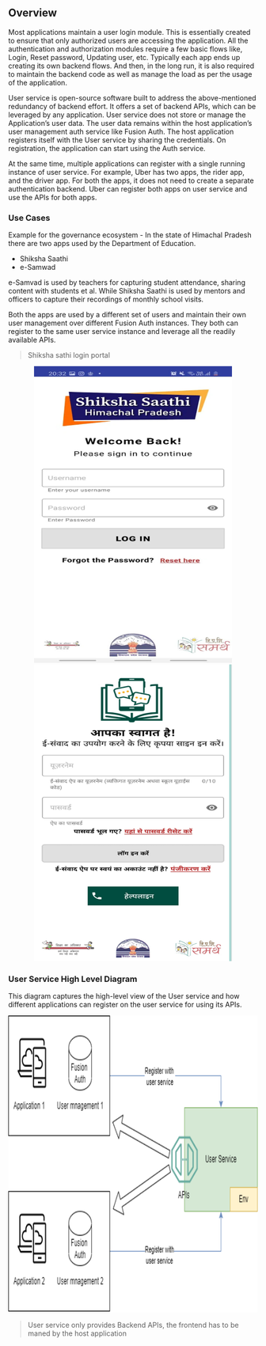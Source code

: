 ## Overview

Most applications maintain a user login module. This is essentially created to ensure that only authorized users are accessing the application. All the authentication and authorization modules require a few basic flows like, Login, Reset password, Updating user, etc. Typically each app ends up creating its own backend flows. And then, in the long run, it is also required to maintain the backend code as well as manage the load as per the usage of the application.

User service is open-source software built to address the above-mentioned redundancy of backend effort. It offers a set of backend APIs, which can be leveraged by any application. User service does not store or manage the Application’s user data. The user data remains within the host application’s user management auth service like Fusion Auth. The host application registers itself with the User service by sharing the credentials. On registration, the application can start using the Auth service.

At the same time, multiple applications can register with a single running instance of user service. For example, Uber has two apps, the rider app, and the driver app. For both the apps, it does not need to create a separate authentication backend. Uber can register both apps on user service and use the APIs for both apps.

### Use Cases

Example for the governance ecosystem - In the state of Himachal Pradesh there are two apps used by the Department of Education. 

- Shiksha Saathi  
- e-Samwad

e-Samvad is used by teachers for capturing student attendance, sharing content with students et al. While Shiksha Saathi is used by mentors and officers to capture their recordings of monthly school visits.

Both the apps are used by a different set of users and maintain their own user management over different Fusion Auth instances. They both can register to the same user service instance and leverage all the readily available APIs.

> Shiksha sathi login portal

<p align="middle">
<img src="images/sathi-login.jpg" width="400" height="600"/> 

<img src="images/esamwad-login.jpg" width="400" height="600"/>
</p>

### User Service High Level Diagram

This diagram captures the high-level view of the User service and how different applications can register on the user service for using its APIs.

<p align="center">
<img src="images/User-service_HLD.png" width="800" height="600"/>
</p>

>User service only provides Backend APIs, the frontend has to be maned by the host application

